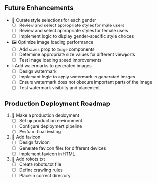 ## Future Enhancements

- 🎨 Curate style selections for each gender
  - [ ] Review and select appropriate styles for male users
  - [ ] Review and select appropriate styles for female users
  - [ ] Implement logic to display gender-specific style choices

- 🖼️ Optimize image loading performance
  - [ ] Add `sizes` prop to `Image` components
  - [ ] Determine appropriate size values for different viewports
  - [ ] Test image loading speed improvements

- 💧 Add watermarks to generated images
  - [ ] Design watermark
  - [ ] Implement logic to apply watermark to generated images
  - [ ] Ensure watermark does not obscure important parts of the image
  - [ ] Test watermark visibility and placement

## Production Deployment Roadmap

1. 🚀 Make a production deployment
   - [ ] Set up production environment
   - [ ] Configure deployment pipeline
   - [ ] Perform final testing

2. 🎨 Add favicon
   - [ ] Design favicon
   - [ ] Generate favicon files for different devices
   - [ ] Implement favicon in HTML

3. 🤖 Add robots.txt
   - [ ] Create robots.txt file
   - [ ] Define crawling rules
   - [ ] Place in correct directory
